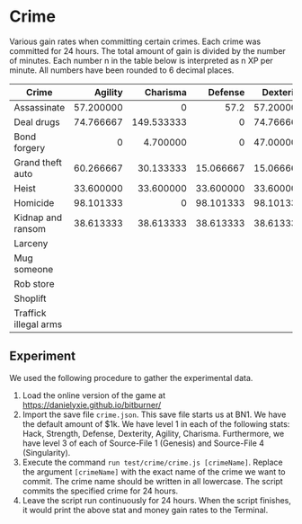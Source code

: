 # Crime

Various gain rates when committing certain crimes.  Each crime was committed
for 24 hours.  The total amount of gain is divided by the number of minutes.
Each number n in the table below is interpreted as n XP per minute.  All
numbers have been rounded to 6 decimal places.

| Crime                 | Agility   | Charisma   | Defense   | Dexterity | Hack      | Karma      | Money      | Strength  |
|-----------------------|----------:|-----------:|----------:|----------:|----------:|-----------:|-----------:|----------:|
| Assassinate           | 57.200000 | 0          | 57.2      | 57.200000 | 0         | -0.744792  | 501333.33  | 57.2      |
| Deal drugs            | 74.766667 | 149.533333 | 0         | 74.766667 | 0         | -2.920573  | 889066.67  | 0         |
| Bond forgery          | 0         | 4.700000   | 0         | 47.000000 | 31.333333 | -0.012240  | 556000.00  | 0         |
| Grand theft auto      | 60.266667 | 30.133333  | 15.066667 | 15.066667 | 0         | -1.471354  | 291555.56  | 15.066667 |
| Heist                 | 33.600000 | 33.600000  | 33.600000 | 33.600000 | 33.600000 | -0.437500  | 853333.33  | 33.600000 |
| Homicide              | 98.101333 | 0          | 98.101333 | 98.101333 | 0         | -57.481250 | 1087520.00 | 98.101333 |
| Kidnap and ransom     | 38.613333 | 38.613333  | 38.613333 | 38.613333 | 0         | -1.131250  | 390400.00  | 38.613333 |
| Larceny               |           |            |           |           |           |            |            |           |
| Mug someone           |           |            |           |           |           |            |            |           |
| Rob store             |           |            |           |           |           |            |            |           |
| Shoplift              |           |            |           |           |           |            |            |           |
| Traffick illegal arms |           |            |           |           |           |            |            |           |

## Experiment

We used the following procedure to gather the experimental data.

1. Load the online version of the game at https://danielyxie.github.io/bitburner/
1. Import the save file `crime.json`.  This save file starts us at BN1.  We
   have the default amount of $1k.  We have level 1 in each of the following
   stats: Hack, Strength, Defense, Dexterity, Agility, Charisma.  Furthermore,
   we have level 3 of each of Source-File 1 (Genesis) and Source-File 4
   (Singularity).
1. Execute the command `run test/crime/crime.js [crimeName]`.  Replace the
   argument `[crimeName]` with the exact name of the crime we want to commit.
   The crime name should be written in all lowercase.  The script commits the
   specified crime for 24 hours.
1. Leave the script run continuously for 24 hours.  When the script finishes,
   it would print the above stat and money gain rates to the Terminal.
